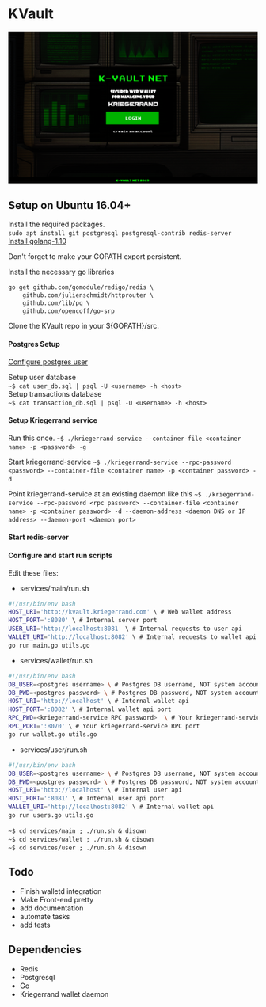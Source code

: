 # KVault

![screenshot](/docs/screenshot-kvault-login.png)

## Setup on Ubuntu 16.04+
Install the required packages.  
`sudo apt install git postgresql postgresql-contrib redis-server`  
[Install golang-1.10](https://gist.github.com/ndaidong/4c0e9fbae8d3729510b1c04eb42d2a80)

Don't forget to make your GOPATH export persistent.

Install the necessary go libraries
```
go get github.com/gomodule/redigo/redis \
	github.com/julienschmidt/httprouter \
	github.com/lib/pq \
	github.com/opencoff/go-srp
```

Clone the KVault repo in your ${GOPATH}/src.

#### Postgres Setup
[Configure postgres user](https://www.linode.com/docs/databases/postgresql/how-to-install-postgresql-on-ubuntu-16-04/)  

Setup user database  
`~$ cat user_db.sql | psql -U <username> -h <host>`  
Setup transactions database  
`~$ cat transaction_db.sql | psql -U <username> -h <host>`

#### Setup Kriegerrand service
Run this once.
`~$ ./kriegerrand-service --container-file <container name> -p <password> -g`  

Start kriegerrand-service
`~$ ./kriegerrand-service --rpc-password <password> --container-file <container name> -p <container password> -d`

Point kriegerrand-service at an existing daemon like this
`~$ ./kriegerrand-service --rpc-password <rpc password> --container-file <container name> -p <container password> -d --daemon-address <daemon DNS or IP address> --daemon-port <daemon port>`

#### Start redis-server

#### Configure and start run scripts
Edit these files:
* services/main/run.sh  
```bash
#!/usr/bin/env bash
HOST_URI='http://kvault.kriegerrand.com' \ # Web wallet address
HOST_PORT=':8080' \ # Internal server port
USER_URI='http://localhost:8081' \ # Internal requests to user api
WALLET_URI='http://localhost:8082' \ # Internal requests to wallet api
go run main.go utils.go
```
* services/wallet/run.sh  
```bash
#!/usr/bin/env bash
DB_USER=<postgres username> \ # Postgres DB username, NOT system account username
DB_PWD=<postgres password> \ # Postgres DB password, NOT system account password
HOST_URI='http://localhost' \ # Internal wallet api
HOST_PORT=':8082' \ # Internal wallet api port
RPC_PWD=<kriegerrand-service RPC password>  \ # Your kriegerrand-service RPC password
RPC_PORT=':8070' \ # Your kriegerrand-service RPC port
go run wallet.go utils.go
```
* services/user/run.sh  
```bash
#!/usr/bin/env bash
DB_USER=<postgres username> \ # Postgres DB username, NOT system account username
DB_PWD=<postgres password> \ # Postgres DB password, NOT system account password
HOST_URI='http://localhost' \ # Internal user api
HOST_PORT=':8081' \ # Internal user api port
WALLET_URI='http://localhost:8082' \ # Internal wallet api
go run users.go utils.go
```

`~$ cd services/main ; ./run.sh & disown`  
`~$ cd services/wallet ; ./run.sh & disown`  
`~$ cd services/user ; ./run.sh & disown`  


## Todo
* Finish walletd integration
* Make Front-end pretty
* add documentation
* automate tasks
* add tests


## Dependencies
* Redis
* Postgresql
* Go
* Kriegerrand wallet daemon
